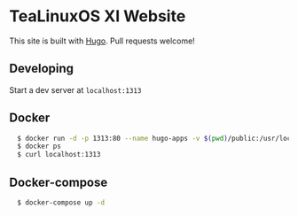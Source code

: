 # TeaLinuxOS XI Website
This site is built with <a href="https://gohugo.io">Hugo</a>. Pull requests welcome!

## Developing
Start a dev server at <code>localhost:1313</code>

## Docker
```sh
  $ docker run -d -p 1313:80 --name hugo-apps -v $(pwd)/public:/usr/local/apache2/htdocs httpd:latest
  $ docker ps
  $ curl localhost:1313
```

## Docker-compose
```sh
  $ docker-compose up -d
```
